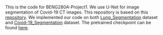 This is the code for BENG280A-Project1.
We use U-Net for image segmentation of Covid-19 CT images.
This repository is based on this [repository](https://github.com/milesial/Pytorch-UNet).
We implemented our code on both [Lung_Segmentation](https://www.kaggle.com/datasets/kmader/finding-lungs-in-ct-data) dataset and [Covid-19_Segmentation](https://www.kaggle.com/datasets/andrewmvd/covid19-ct-scans) dataset.
The pretrained checkpoint can be found [here](https://drive.google.com/file/d/1uiw3SciLJfj_kFQoBcgXEo68lcVAuKdr/view?usp=sharing).
